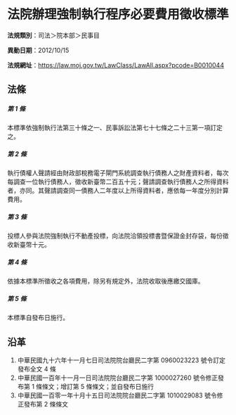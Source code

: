 # 法院辦理強制執行程序必要費用徵收標準




**法規類別**：司法＞院本部＞民事目

**異動日期**：2012/10/15  

**法規網址**：https://law.moj.gov.tw/LawClass/LawAll.aspx?pcode=B0010044



## 法條
##### 第 1 條
本標準依強制執行法第三十條之一、民事訴訟法第七十七條之二十三第一項訂定之。

##### 第 2 條
執行債權人聲請經由財政部稅務電子閘門系統調查執行債務人之財產資料者，每次每調查一位執行債務人，徵收新臺幣二百五十元；聲請調查執行債務人之所得資料者，亦同。其聲請調查同一債務人二年度以上所得資料者，應依每一年度分別計算費用。

##### 第 3 條
投標人參與法院強制執行不動產投標，向法院洽領投標書暨保證金封存袋，每份徵收新臺幣十元。

##### 第 4 條
依據本標準所徵收之各項費用，除另有規定外，法院收取後應繳交國庫。

##### 第 5 條
本標準自發布日施行。

## 沿革
1. 中華民國九十六年十一月七日司法院院台廳民二字第 0960023223 號令訂定發布全文 4  條
1. 中華民國一百年十一月一日司法院院台廳民二字第 1000027260 號令修正發布第 1  條條文；增訂第 5  條條文；並自發布日施行
1. 中華民國一百零一年十月十五日司法院院台廳民二字第 1010029083 號令修正發布第 2  條條文
